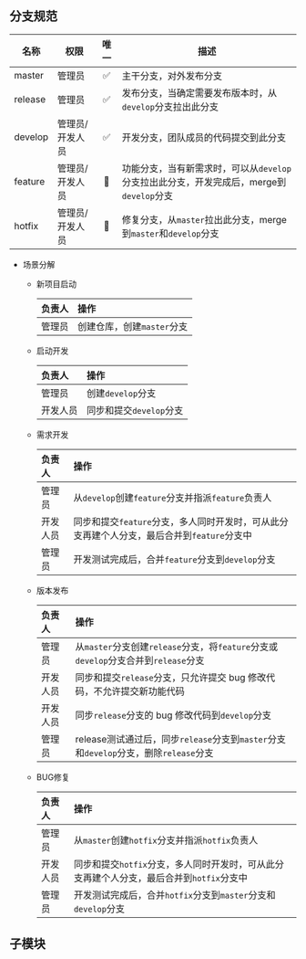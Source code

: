 ## 分支规范

  | 名称    | 权限            | 唯一  | 描述                                                                                    |
  | ------- | --------------- | :---: | --------------------------------------------------------------------------------------- |
  | master  | 管理员          |   ✅   | 主干分支，对外发布分支                                                                  |
  | release | 管理员          |   ✅   | 发布分支，当确定需要发布版本时，从`develop`分支拉出此分支                               |
  | develop | 管理员/开发人员 |   ✅   | 开发分支，团队成员的代码提交到此分支                                                    |
  | feature | 管理员/开发人员 |   🚫   | 功能分支，当有新需求时，可以从`develop`分支拉出此分支，开发完成后，merge到`develop`分支 |
  | hotfix  | 管理员/开发人员 |   🚫   | 修复分支，从`master`拉出此分支，merge到`master`和`develop`分支                          |

  - 场景分解
    - 新项目启动

      | 负责人 | 操作                       |
      | :----- | :------------------------- |
      | 管理员 | 创建仓库，创建`master`分支 |

    - 启动开发

      | 负责人   | 操作                    |
      | :------- | :---------------------- |
      | 管理员   | 创建`develop`分支       |
      | 开发人员 | 同步和提交`develop`分支 |

    - 需求开发

      | 负责人   | 操作                                                                                       |
      | :------- | :----------------------------------------------------------------------------------------- |
      | 管理员   | 从`develop`创建`feature`分支并指派`feature`负责人                                          |
      | 开发人员 | 同步和提交`feature`分支，多人同时开发时，可从此分支再建个人分支，最后合并到`feature`分支中 |
      | 管理员   | 开发测试完成后，合并`feature`分支到`develop`分支                                           |

    - 版本发布

      | 负责人   | 操作                                                                                 |
      | :------- | :----------------------------------------------------------------------------------- |
      | 管理员   | 从`master`分支创建`release`分支，将`feature`分支或`develop`分支合并到`release`分支   |
      | 开发人员 | 同步和提交`release`分支，只允许提交 bug 修改代码，不允许提交新功能代码               |
      | 开发人员 | 同步`release`分支的 bug 修改代码到`develop`分支                                      |
      | 管理员   | release测试通过后，同步`release`分支到`master`分支和`develop`分支，删除`release`分支 |

    - BUG修复

      | 负责人   | 操作                                                                                     |
      | :------- | :--------------------------------------------------------------------------------------- |
      | 管理员   | 从`master`创建`hotfix`分支并指派`hotfix`负责人                                           |
      | 开发人员 | 同步和提交`hotfix`分支，多人同时开发时，可从此分支再建个人分支，最后合并到`hotfix`分支中 |
      | 管理员   | 开发测试完成后，合并`hotfix`分支到`master`分支和`develop`分支                            |

## 子模块